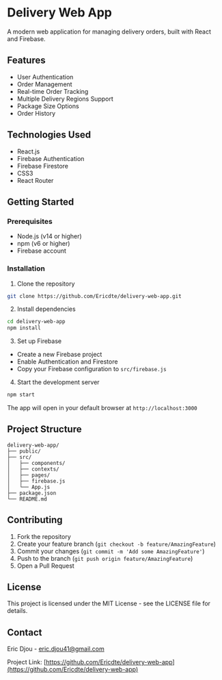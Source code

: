 # Delivery Web App

A modern web application for managing delivery orders, built with React and Firebase.

## Features

- User Authentication
- Order Management
- Real-time Order Tracking
- Multiple Delivery Regions Support
- Package Size Options
- Order History

## Technologies Used

- React.js
- Firebase Authentication
- Firebase Firestore
- CSS3
- React Router

## Getting Started

### Prerequisites

- Node.js (v14 or higher)
- npm (v6 or higher)
- Firebase account

### Installation

1. Clone the repository
```bash
git clone https://github.com/Ericdte/delivery-web-app.git
```

2. Install dependencies
```bash
cd delivery-web-app
npm install
```

3. Set up Firebase
- Create a new Firebase project
- Enable Authentication and Firestore
- Copy your Firebase configuration to `src/firebase.js`

4. Start the development server
```bash
npm start
```

The app will open in your default browser at `http://localhost:3000`

## Project Structure

```
delivery-web-app/
├── public/
├── src/
│   ├── components/
│   ├── contexts/
│   ├── pages/
│   ├── firebase.js
│   └── App.js
├── package.json
└── README.md
```

## Contributing

1. Fork the repository
2. Create your feature branch (`git checkout -b feature/AmazingFeature`)
3. Commit your changes (`git commit -m 'Add some AmazingFeature'`)
4. Push to the branch (`git push origin feature/AmazingFeature`)
5. Open a Pull Request

## License

This project is licensed under the MIT License - see the LICENSE file for details.

## Contact

Eric Djou - eric.djou41@gmail.com

Project Link: [https://github.com/Ericdte/delivery-web-app](https://github.com/Ericdte/delivery-web-app)
